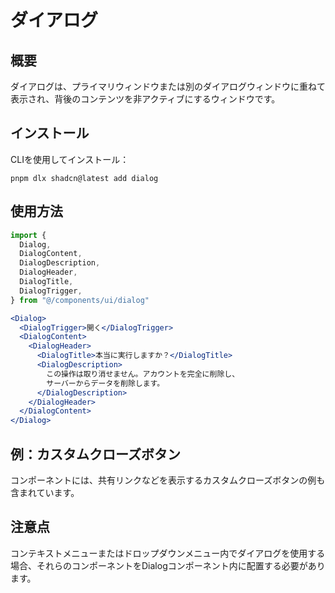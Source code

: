# ダイアログ

## 概要
ダイアログは、プライマリウィンドウまたは別のダイアログウィンドウに重ねて表示され、背後のコンテンツを非アクティブにするウィンドウです。

## インストール

CLIを使用してインストール：

```
pnpm dlx shadcn@latest add dialog
```

## 使用方法

```jsx
import {
  Dialog,
  DialogContent,
  DialogDescription,
  DialogHeader,
  DialogTitle,
  DialogTrigger,
} from "@/components/ui/dialog"

<Dialog>
  <DialogTrigger>開く</DialogTrigger>
  <DialogContent>
    <DialogHeader>
      <DialogTitle>本当に実行しますか？</DialogTitle>
      <DialogDescription>
        この操作は取り消せません。アカウントを完全に削除し、
        サーバーからデータを削除します。
      </DialogDescription>
    </DialogHeader>
  </DialogContent>
</Dialog>
```

## 例：カスタムクローズボタン

コンポーネントには、共有リンクなどを表示するカスタムクローズボタンの例も含まれています。

## 注意点

コンテキストメニューまたはドロップダウンメニュー内でダイアログを使用する場合、それらのコンポーネントをDialogコンポーネント内に配置する必要があります。
